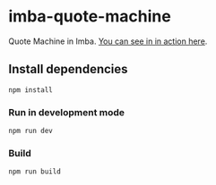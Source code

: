 # imba-quote-machine

Quote Machine in Imba. [You can see in in action here](https://taw.github.io/imba-quote-machine).

## Install dependencies

```
npm install
```

### Run in development mode

```
npm run dev
```

### Build

```
npm run build
```
